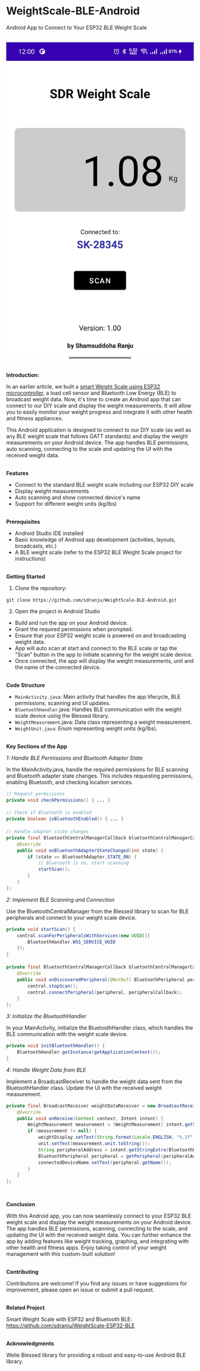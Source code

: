 # WeightScale-BLE-Android
Android App to Connect to Your ESP32 BLE Weight Scale
<br><br>

![WeightScale-BLE-Android](weighscale.png)
<br><br>

**Introduction:**

In an earlier article, we built a [smart Weight Scale using ESP32 microcontroller](https://github.com/sdranju/WeightScale-ESP32-BLE), a load cell sensor and Bluetooth Low Energy (BLE) to broadcast weight data. Now, it's time to create an Android app that can connect to our DIY scale and display the weight measurements. It will allow you to easily monitor your weight progress and integrate it with other health and fitness appliances.

This Android application is designed to connect to our DIY scale (as well as any BLE weight scale that follows GATT standards) and display the weight measurements on your Android device. The app handles BLE permissions, auto scanning, connecting to the scale and updating the UI with the received weight data.
<br><br>

**Features**

 - Connect to the standard BLE weight scale including our ESP32 DIY scale
 - Display weight measurements
 - Auto scanning and show connected device's name
 - Support for different weight units (kg/lbs)
<br><br>

**Prerequisites**

 - Android Studio IDE installed
 - Basic knowledge of Android app development (activities, layouts, broadcasts, etc.)
 - A BLE weight scale (refer to the ESP32 BLE Weight Scale project for instructions)
<br><br>

**Getting Started**

1. Clone the repository:

`git clone https://github.com/sdranju/WeightScale-BLE-Android.git`

2. Open the project in Android Studio
 - Build and run the app on your Android device.
 - Grant the required permissions when prompted.
 - Ensure that your ESP32 weight scale is powered on and broadcasting weight data.
 - App will auto scan at start and connect to the BLE scale or tap the "Scan" button in the app to initiate scanning for the weight scale device.
 - Once connected, the app will display the weight measurements, unit and the name of the connected device.
<br><br>

**Code Structure**

 - `MainActivity.java`: Main activity that handles the app lifecycle, BLE permissions, scanning and UI updates.
 - `BluetoothHandler`.java: Handles BLE communication with the weight scale device using the Blessed library.
 - `WeightMeasurement`.java: Data class representing a weight measurement.
 - `WeightUnit.java`: Enum representing weight units (kg/lbs).
<br><br>

**Key Sections of the App**

*1: Handle BLE Permissions and Bluetooth Adapter State*

In the MainActivity.java, handle the required permissions for BLE scanning and Bluetooth adapter state changes. This includes requesting permissions, enabling Bluetooth, and checking location services.

```java
// Request permissions
private void checkPermissions() { ... }

// Check if Bluetooth is enabled
private boolean isBluetoothEnabled() { ... }

// Handle adapter state changes
private final BluetoothCentralManagerCallback bluetoothCentralManagerCallback = new BluetoothCentralManagerCallback() {
    @Override
    public void onBluetoothAdapterStateChanged(int state) {
        if (state == BluetoothAdapter.STATE_ON) {
            // Bluetooth is on, start scanning
            startScan();
        }
    }
};
```

*2: Implement BLE Scanning and Connection*

Use the BluetoothCentralManager from the Blessed library to scan for BLE peripherals and connect to your weight scale device.
```java
private void startScan() {
    central.scanForPeripheralsWithServices(new UUID[]{
        BluetoothHandler.WSS_SERVICE_UUID
    });
}

private final BluetoothCentralManagerCallback bluetoothCentralManagerCallback = new BluetoothCentralManagerCallback() {
    @Override
    public void onDiscoveredPeripheral(@NotNull BluetoothPeripheral peripheral, @NotNull ScanResult scanResult) {
        central.stopScan();
        central.connectPeripheral(peripheral, peripheralCallback);
    }
};
```

*3: Initialize the BluetoothHandler*

In your MainActivity, initialize the BluetoothHandler class, which handles the BLE communication with the weight scale device.
```java
private void initBluetoothHandler() {
    BluetoothHandler.getInstance(getApplicationContext());
}
```

*4: Handle Weight Data from BLE*

Implement a BroadcastReceiver to handle the weight data sent from the BluetoothHandler class. Update the UI with the received weight measurement.
```java
private final BroadcastReceiver weightDataReceiver = new BroadcastReceiver() {
    @Override
    public void onReceive(Context context, Intent intent) {
        WeightMeasurement measurement = (WeightMeasurement) intent.getSerializableExtra(BluetoothHandler.MEASUREMENT_WEIGHT_EXTRA);
        if (measurement != null) {
            weightDisplay.setText(String.format(Locale.ENGLISH, "%.2f", measurement.weight));
            unit.setText(measurement.unit.toString());
            String peripheralAddress = intent.getStringExtra(BluetoothHandler.MEASUREMENT_EXTRA_PERIPHERAL);
            BluetoothPeripheral peripheral = getPeripheral(peripheralAddress);
            connectedDeviceName.setText(peripheral.getName());
        }
    }
};
```
<br>

**Conclusion**

With this Android app, you can now seamlessly connect to your ESP32 BLE weight scale and display the weight measurements on your Android device. The app handles BLE permissions, scanning, connecting to the scale, and updating the UI with the received weight data. You can further enhance the app by adding features like weight tracking, graphing, and integrating with other health and fitness apps.
Enjoy taking control of your weight management with this custom-built solution!
<br><br>

**Contributing**

Contributions are welcome! If you find any issues or have suggestions for improvement, please open an issue or submit a pull request.
<br><br>

**Related Project**

Smart Weight Scale with ESP32 and Bluetooth BLE: https://github.com/sdranju/WeightScale-ESP32-BLE
<br><br>

**Acknowledgments**

Welie Blessed library for providing a robust and easy-to-use Android BLE library.
